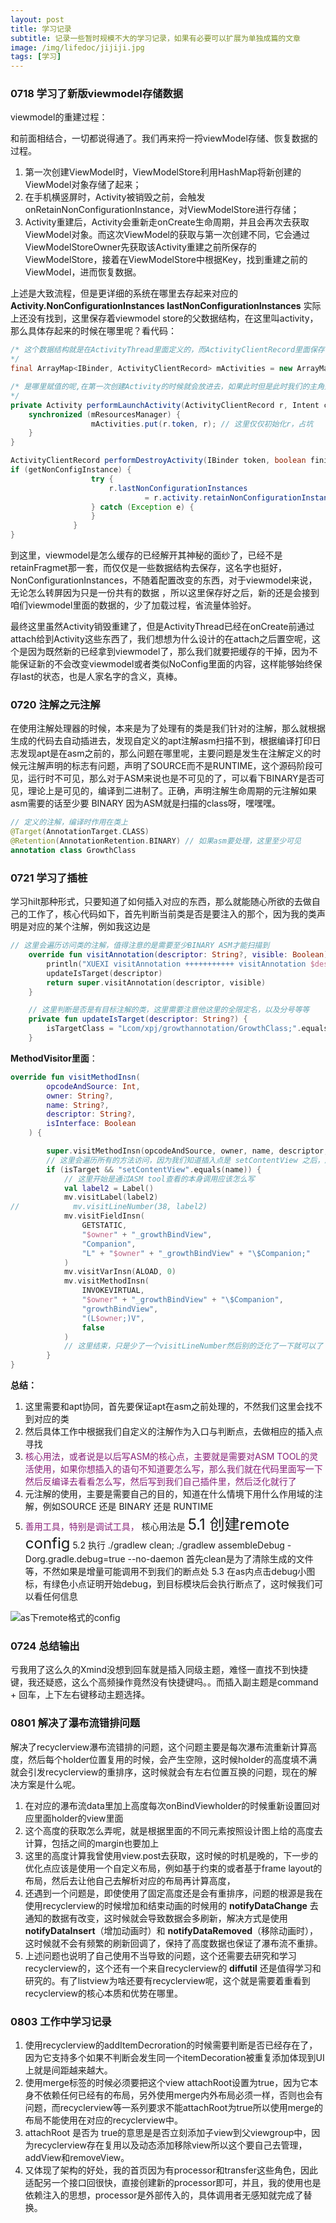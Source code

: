 ```yaml
---
layout: post
title: 学习记录
subtitle: 记录一些暂时规模不大的学习记录，如果有必要可以扩展为单独成篇的文章
image: /img/lifedoc/jijiji.jpg
tags: [学习]
---
```


### 0718 学习了新版viewmodel存储数据

viewmodel的重建过程：

和前面相结合，一切都说得通了。我们再来捋一捋viewModel存储、恢复数据的过程。


1. 第一次创建ViewModel时，ViewModelStore利用HashMap将新创建的ViewModel对象存储了起来；
2. 在手机横竖屏时，Activity被销毁之前，会触发onRetainNonConfigurationInstance，对ViewModelStore进行存储；
3. Activity重建后，Activity会重新走onCreate生命周期，并且会再次去获取ViewModel对象。而这次ViewModel的获取与第一次创建不同，它会通过ViewModelStoreOwner先获取该Activity重建之前所保存的ViewModelStore，接着在ViewModelStore中根据Key，找到重建之前的ViewModel，进而恢复数据。

上述是大致流程，但是更详细的系统在哪里去存起来对应的 **Activity.NonConfigurationInstances lastNonConfigurationInstances** 实际上还没有找到，这里保存着viewmodel store的父数据结构，在这里叫activity，那么具体存起来的时候在哪里呢？看代码：

```java
/* 这个数据结构就是在ActivityThread里面定义的，而ActivityClientRecord里面保存了NonConfigurationInstances  
*/
final ArrayMap<IBinder, ActivityClientRecord> mActivities = new ArrayMap<>();

/* 是哪里赋值的呢,在第一次创建Activity的时候就会放进去，如果此时但是此时我们的主角别置为空了，那么什么时候给置为非空呢，是在performDestroyActivity中，销毁之前让你保存状态，
*/
private Activity performLaunchActivity(ActivityClientRecord r, Intent customIntent) {
    synchronized (mResourcesManager) {
                  mActivities.put(r.token, r); // 这里仅仅初始化r，占坑
    }
}

ActivityClientRecord performDestroyActivity(IBinder token, boolean finishing, int configChanges, boolean getNonConfigInstance, String reason) {
if (getNonConfigInstance) {
                  try {
                      r.lastNonConfigurationInstances
                              = r.activity.retainNonConfigurationInstances();// 这个咱们ComponentActivity重写的，提供对应的缓存
                  } catch (Exception e) {
                  }
              }
}
```

到这里，viewmodel是怎么缓存的已经解开其神秘的面纱了，已经不是retainFragmet那一套，而仅仅是一些数据结构去保存，这名字也挺好，NonConfigurationInstances，不随着配置改变的东西，对于viewmodel来说，无论怎么转屏因为只是一份共有的数据 ，所以这里保存好之后，新的还是会接到咱们viewmodel里面的数据的，少了加载过程，省流量体验好。

最终这里虽然Activity销毁重建了，但是ActivityThread已经在onCreate前通过attach给到Activity这些东西了，我们想想为什么设计的在attach之后置空呢，这个是因为既然新的已经拿到viewmodel了，那么我们就要把缓存的干掉，因为不能保证新的不会改变viewmodel或者类似NoConfig里面的内容，这样能够始终保存last的状态，也是人家名字的含义，真棒。

### 0720 注解之元注解

在使用注解处理器的时候，本来是为了处理有的类是我们针对的注解，那么就根据生成的代码去自动插进去，发现自定义的apt注解asm扫描不到，根据编译打印日志发现apt是在asm之前的，那么问题在哪里呢，主要问题是发生在注解定义的时候元注解声明的标志有问题，声明了SOURCE而不是RUNTIME，这个源码阶段可见，运行时不可见，那么对于ASM来说也是不可见的了，可以看下BINARY是否可见，理论上是可见的，编译到二进制了。正确，声明注解生命周期的元注解如果asm需要的话至少要 BINARY 因为ASM就是扫描的class呀，嘿嘿嘿。

```kotlin
// 定义的注解，编译时作用在类上
@Target(AnnotationTarget.CLASS)
@Retention(AnnotationRetention.BINARY) // 如果asm要处理，这里至少可见
annotation class GrowthClass
```

### 0721 学习了插桩

学习hilt那种形式，只要知道了如何插入对应的东西，那么就能随心所欲的去做自己的工作了，核心代码如下，首先判断当前类是否是要注入的那个，因为我的类声明是对应的某个注解，例如我这边是

```kotlin
// 这里会遍历访问类的注解，值得注意的是需要至少BINARY ASM才能扫描到
    override fun visitAnnotation(descriptor: String?, visible: Boolean): AnnotationVisitor {
        println("XUEXI visitAnnotation +++++++++++ visitAnnotation $descriptor class is ----->>>>>> $className")
        updateIsTarget(descriptor)
        return super.visitAnnotation(descriptor, visible)
    }

    // 这里判断是否是有目标注解的类，这里需要注意他这里的全限定名，以及分号等等
    private fun updateIsTarget(descriptor: String?) {
        isTargetClass = "Lcom/xpj/growthannotation/GrowthClass;".equals(descriptor)
    }
```

**MethodVisitor里面**：

```kotlin
override fun visitMethodInsn(
        opcodeAndSource: Int,
        owner: String?,
        name: String?,
        descriptor: String?,
        isInterface: Boolean
    ) {

        super.visitMethodInsn(opcodeAndSource, owner, name, descriptor, isInterface)
        // 这里会遍历所有的方法访问，因为我们知道插入点是 setContentView 之后，所以这里直接判断
        if (isTarget && "setContentView".equals(name)) {
            // 这里开始是通过ASM tool查看的本身调用应该怎么写
            val label2 = Label()
            mv.visitLabel(label2)
//            mv.visitLineNumber(38, label2)
            mv.visitFieldInsn(
                GETSTATIC,
                "$owner" + "_growthBindView",
                "Companion",
                "L" + "$owner" + "_growthBindView" + "\$Companion;"
            )
            mv.visitVarInsn(ALOAD, 0)
            mv.visitMethodInsn(
                INVOKEVIRTUAL,
                "$owner" + "_growthBindView" + "\$Companion",
                "growthBindView",
                "(L$owner;)V",
                false
            )
            // 这里结束，只是少了一个visitLineNumber然后别的泛化了一下就可以了
        }
}
```
**总结：**

1. 这里需要和apt协同，首先要保证apt在asm之前处理的，不然我们这里会找不到对应的类
2. 然后具体工作中根据我们自定义的注解作为入口与判断点，去做相应的插入点寻找
3. <font color=#871F78>核心用法，或者说是以后写ASM的核心点，主要就是需要对ASM TOOL的灵活使用，如果你想插入的语句不知道要怎么写，那么我们就在代码里面写一下然后反编译去看看怎么写，然后写到我们自己插件里，然后泛化就行了</font> 
4. 元注解的使用，主要是需要自己的目的，知道在什么情境下用什么作用域的注解，例如SOURCE 还是 BINARY 还是 RUNTIME
5. <font color=#871F78>善用工具，特别是调试工具，</font> 核心用法是 <font size=5>5.1 创建remote config</font> 5.2 执行 ./gradlew clean; ./gradlew assembleDebug -Dorg.gradle.debug=true --no-daemon 首先clean是为了清除生成的文件等，不然如果是增量可能调用不到我们的断点处 5.3 在as内点击debug小图标，有绿色小点证明开始debug，到目标模块后会执行断点了，这时候我们可以看任何信息

![as下remote格式的config](https://raw.githubusercontent.com/Pjex/images/master/20210721112640.png)


### 0724 总结输出

亏我用了这么久的Xmind没想到回车就是插入同级主题，难怪一直找不到快捷键，我还疑惑，这么个高频操作竟然没有快捷键吗。。而插入副主题是command + 回车，上下左右键移动主题选择。

### 0801 解决了瀑布流错排问题

解决了recyclerview瀑布流错排的问题，这个问题主要是每次瀑布流重新计算高度，然后每个holder位置复用的时候，会产生空隙，这时候holder的高度填不满就会引发recyclerview的重排序，这时候就会有左右位置互换的问题，现在的解决方案是什么呢。

1. 在对应的瀑布流data里加上高度每次onBindViewholder的时候重新设置回对应里面holder的view里面
2. 这个高度的获取怎么弄呢，就是根据里面的不同元素按照设计图上给的高度去计算，包括之间的margin也要加上
3. 这里的高度计算我曾使用view.post去获取，这时候的时机是晚的，下一步的优化点应该是使用一个自定义布局，例如基于约束的或者基于frame layout的布局，然后去让他自己去解析对应的布局再计算高度，
4. 还遇到一个问题是，即使使用了固定高度还是会有重排序，问题的根源是我在使用recyclerview的时候增加和结束动画的时候用的 **notifyDataChange** 去通知的数据有改变，这时候就会导致数据会多刷新，解决方式是使用 **notifyDataInsert**（增加动画时）和 **notifyDataRemoved**（移除动画时），这时候就不会有频繁的刷新回调了，保持了高度数据也保证了瀑布流不重排。
5. 上述问题也说明了自己使用不当导致的问题，这个还需要去研究和学习recyclerview的，这个还有一个来自recyclerview的 **diffutil** 还是值得学习和研究的。有了listview为啥还要有recyclerview呢，这个就是需要着重看到recyclerview的核心本质和优势在哪里。


### 0803 工作中学习记录

1. 使用recyclerview的addItemDecroration的时候需要判断是否已经存在了，因为它支持多个如果不判断会发生同一个itemDecoration被重复添加体现到UI上就是间距越来越大。
2. 使用merge标签的时候必须要把这个view attachRoot设置为true，因为它本身不依赖任何已经有的布局，另外使用merge内外布局必须一样，否则也会有问题，而recyclerview等一系列要求不能attachRoot为true所以使用merge的布局不能使用在对应的recyclerview中。
3. attachRoot 是否为 true的意思是是否立刻添加子view到父viewgroup中，因为recyclerview存在复用以及动态添加移除view所以这个要自己去管理，addView和removeView。
4. 又体现了架构的好处，我的首页因为有processor和transfer这些角色，因此适配另一个接口回很快，直接创建新的processor即可，并且，我的使用也是依赖注入的思想，processor是外部传入的，具体调用者无感知就完成了替换。

